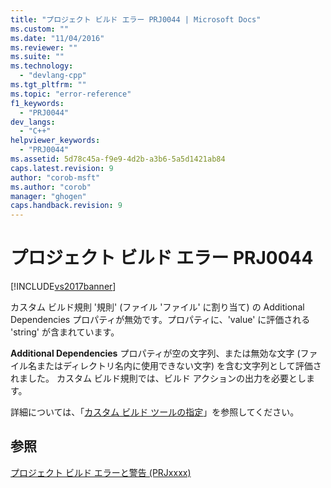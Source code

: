 ```yaml
---
title: "プロジェクト ビルド エラー PRJ0044 | Microsoft Docs"
ms.custom: ""
ms.date: "11/04/2016"
ms.reviewer: ""
ms.suite: ""
ms.technology: 
  - "devlang-cpp"
ms.tgt_pltfrm: ""
ms.topic: "error-reference"
f1_keywords: 
  - "PRJ0044"
dev_langs: 
  - "C++"
helpviewer_keywords: 
  - "PRJ0044"
ms.assetid: 5d78c45a-f9e9-4d2b-a3b6-5a5d1421ab84
caps.latest.revision: 9
author: "corob-msft"
ms.author: "corob"
manager: "ghogen"
caps.handback.revision: 9
---
```

# プロジェクト ビルド エラー PRJ0044
[!INCLUDE[vs2017banner](../../assembler/inline/includes/vs2017banner.md)]

カスタム ビルド規則 '規則' \(ファイル 'ファイル' に割り当て\) の Additional Dependencies プロパティが無効です。プロパティに、'value' に評価される 'string' が含まれています。  
  
 **Additional Dependencies** プロパティが空の文字列、または無効な文字 \(ファイル名またはディレクトリ名内に使用できない文字\) を含む文字列として評価されました。  カスタム ビルド規則では、ビルド アクションの出力を必要とします。  
  
 詳細については、「[カスタム ビルド ツールの指定](../../ide/specifying-custom-build-tools.md)」を参照してください。  
  
## 参照  
 [プロジェクト ビルド エラーと警告 \(PRJxxxx\)](../../error-messages/tool-errors/project-build-errors-and-warnings-prjxxxx.md)